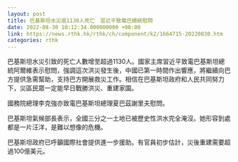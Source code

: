 ```yaml
---
layout: post
title: 巴基斯坦水災逾1130人死亡　習近平致電巴總統慰問
date: 2022-08-30 10:12:34.000000000 +08:00
link: https://news.rthk.hk/rthk/ch/component/k2/1664715-20220830.htm
categories: rthk
---
```


巴基斯坦水災引致的死亡人數增至超過1130人。國家主席習近平致電巴基斯坦總統阿爾維表示慰問，強調這次洪災發生後，中國已第一時間作出響應，將繼續向巴方提供急需幫助，支持巴方開展救災工作。相信在巴基斯坦政府和人民共同努力下，災區民眾一定能早日戰勝洪災、重建家園。 

國務院總理李克強亦致電巴基斯坦總理夏巴茲謝里夫慰問。

巴基斯坦氣候部長表示，全國三分之一土地已被歷史性洪水完全淹沒。她形容到處都是一片汪洋，是難以想像的危機。

巴基斯坦政府已呼籲國際社會提供進一步援助。有官員初步估計，災後重建需要超過100億美元。
